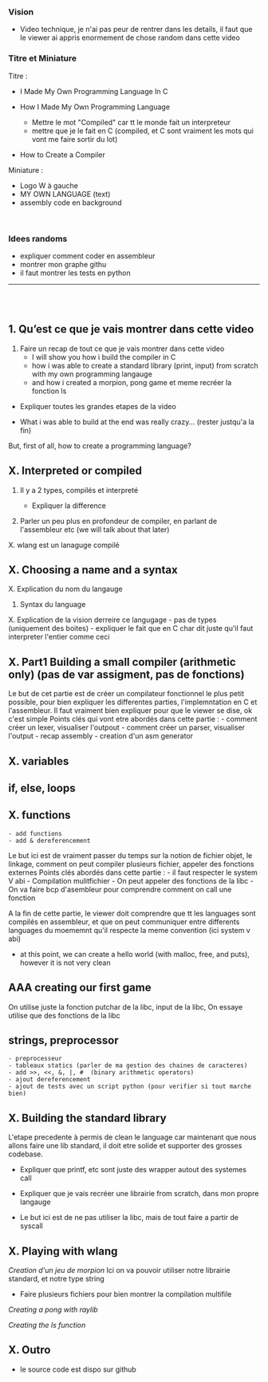 ### Vision
- Video technique, je n'ai pas peur de rentrer dans les details, il faut que le viewer ai appris enormement de chose random dans cette video 


### Titre et Miniature
Titre : 
- I Made My Own Programming Language In C
- How I Made My Own Programming Language
    - Mettre le mot "Compiled" car tt le monde fait un interpreteur
    - mettre que je le fait en C (compiled, et C sont vraiment les mots qui vont me faire sortir du lot)

- How to Create a Compiler 

Miniature  :
- Logo W à gauche
- MY OWN LANGUAGE (text)
- assembly code en background

<br>

### Idees randoms

- expliquer comment coder en assembleur
- montrer mon graphe githu
- il faut montrer les tests en python

------------------------------------

<br>
<br>


## 1. Qu’est ce que je vais montrer dans cette video

1. Faire un recap de tout ce que je vais montrer dans cette video
    - I will show you how i build the compiler in C
    - how i was able to create a standard library (print, input) from scratch with my own programming langauge
    - and how i created a morpion, pong game et meme recréer la fonction ls 


- Expliquer toutes les grandes etapes de la video 

- What i was able to build at the end was really crazy... (rester justqu'a la fin)



But, first of all, how to create a programming language? 

## X. Interpreted or compiled 

1. Il y a 2 types, compilés et interpreté 
    - Expliquer la difference

2. Parler un peu plus en profondeur de compiler, en parlant de l'assembleur etc (we will talk about that later)

X. wlang est un lanaguge compilé 


## X. Choosing a name and a syntax

X. Explication du nom du langauge

1. Syntax du language

X. Explication de la vision derreire ce langugage
    - pas de types (uniquement des boites)
        - expliquer le fait que en C char dit juste qu'il faut interpreter l'entier comme ceci


## X. Part1 Building a small compiler (arithmetic only) (pas de var assigment, pas de fonctions)

Le but de cet partie est de créer un compilateur fonctionnel le plus petit possible, pour bien expliquer les differentes parties, l'implemntation en C et l'assembleur. Il faut vraiment bien expliquer pour que le viewer se dise, ok c'est simple
Points clés qui vont etre abordés dans cette partie : 
    - comment créer un lexer, visualiser l'outpout
    - comment créer un parser, visualiser l'output
    - recap assembly 
    - creation d'un asm generator


## X. variables


## if, else, loops 


## X. functions
    - add functions
    - add & dereferencement

Le  but ici est de vraiment passer du temps sur la notion de fichier objet, le linkage, comment on peut compiler plusieurs fichier, appeler des fonctions externes
Points clés abordés dans cette partie :
    - il faut respecter le system V abi
    - Compilation mulitfichier
    - On peut appeler des fonctions de la libc
    - On va faire bcp d'asembleur pour comprendre comment on call une fonction

A la fin de cette partie, le viewer doit comprendre que tt les languages sont compilés en assembleur, et que on peut communiquer entre differents languages du moememnt qu'il respecte la meme convention (ici system v abi)

- at this point, we can create a hello world (with malloc, free, and puts), however it is not very clean


## AAA creating our first game
On utilise juste la fonction putchar de la libc, input de la libc, 
On essaye utilise que des fonctions de la libc


## strings, preprocessor
    - preprocesseur 
    - tableaux statics (parler de ma gestion des chaines de caracteres)
    - add >>, <<, &, |, #  (binary arithmetic operators)
    - ajout dereferencement
    - ajout de tests avec un script python (pour verifier si tout marche bien)



## X. Building the standard library
L'etape precedente à permis de clean le language car maintenant que nous allons faire une lib standard, il doit etre solide et supporter des grosses codebase.

- Expliquer que printf, etc sont juste des wrapper autout des systemes call

- Expliquer que je vais recréer une librairie from scratch, dans mon propre langauge

- Le but ici est de ne pas utiliser la libc, mais de tout faire a partir de syscall


## X. Playing with wlang

*Creation d'un jeu de morpion* 
Ici on va pouvoir utiliser notre librairie standard, et notre type string

- Faire plusieurs fichiers pour bien montrer la compilation multifile



*Creating a pong with raylib*

*Creating the ls function*



## X. Outro

- le source code est dispo sur github 
